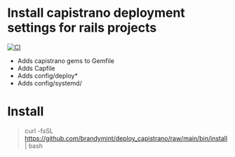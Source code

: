 # Install capistrano deployment settings for rails projects

[![CI](https://github.com/BrandyMint/deploy_capistrano/actions/workflows/blank.yml/badge.svg)](https://github.com/BrandyMint/deploy_capistrano/actions/workflows/blank.yml)

* Adds capistrano gems to Gemfile
* Adds Capfile
* Adds config/deploy*
* Adds config/systemd/

# Install

> curl -fsSL https://github.com/brandymint/deploy_capistrano/raw/main/bin/install | bash
